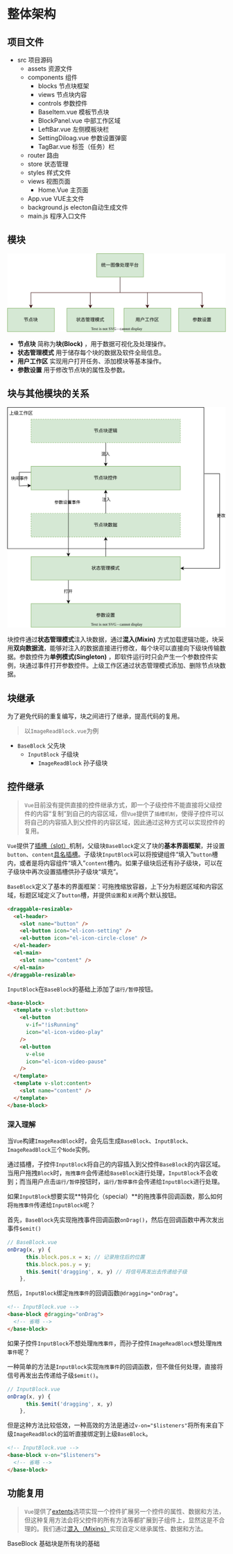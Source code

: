 # 整体架构

## 项目文件
- src 项目源码
  - assets 资源文件
  - components 组件
    - blocks 节点块框架
    - views 节点块内容
    - controls 参数控件
    - BaseItem.vue 模板节点块
    - BlockPanel.vue 中部工作区域
    - LeftBar.vue 左侧模板块栏
    - SettingDiloag.vue 参数设置弹窗
    - TagBar.vue 标签（任务）栏
  - router 路由
  - store 状态管理
  - styles 样式文件
  - views 视图页面
    - Home.Vue 主页面
  - App.vue VUE主文件
  - background.js electon自动生成文件
  - main.js 程序入口文件

## 模块

<div align=center>
<img src="_images/module.svg" />
</div>

- **节点块** 简称为**块(Block)** ，用于数据可视化及处理操作。
- **状态管理模式** 用于储存每个块的数据及软件全局信息。
- **用户工作区** 实现用户打开任务、添加模块等基本操作。
- **参数设置** 用于修改节点块的属性及参数。

## 块与其他模块的关系

<div align=center>
<img src="_images/block-connection.svg" />
</div>

块控件通过**状态管理模式**注入块数据，通过**混入(Mixin)** 方式加载逻辑功能，块采用**双向数据流**，能够对注入的数据直接进行修改，每个块可以直接向下级块传输数据。参数控件为**单例模式(Singleton)** ，即软件运行时只会产生一个参数控件实例，块通过事件打开参数控件。上级工作区通过状态管理模式添加、删除节点块数据。

## 块继承

为了避免代码的重复编写，块之间进行了继承，提高代码的复用。

> 以`ImageReadBlock.vue`为例

- `BaseBlock` 父先块  
  - `InputBlock` 子级块  
    - `ImageReadBlock` 孙子级块  

## 控件继承

> `Vue`目前没有提供直接的控件继承方式，即一个子级控件不能直接将父级控件的内容“复制”到自己的内容区域，但`Vue`提供了`插槽机制`，使得子控件可以将自己的内容插入到父控件的内容区域，因此通过这种方式可以实现控件的复用。


`Vue`提供了[插槽（slot）](https://cn.vuejs.org/v2/guide/components-slots.html)机制，父级块`BaseBlock`定义了块的**基本界面框架**，并设置`button`、`content`[具名插槽](https://cn.vuejs.org/v2/guide/components-slots.html#%E5%85%B7%E5%90%8D%E6%8F%92%E6%A7%BD)。子级块`InputBlock`可以将按键组件“填入”`button`槽内，或者是将内容组件“填入”`content`槽内。如果子级块后还有孙子级块，可以在子级块中再次设置插槽供孙子级块“填充”。

`BaseBlock`定义了基本的界面框架：可拖拽缩放容器，上下分为标题区域和内容区域，标题区域定义了`button`槽，并提供`设置`和`关闭`两个默认按钮。  

```html
<draggable-resizable>
  <el-header>
    <slot name="button" />
    <el-button icon="el-icon-setting" />
    <el-button icon="el-icon-circle-close" />
  </el-header>
  <el-main>
    <slot name="content" />
  </el-main>
</draggable-resizable>
```

`InputBlock`在`BaseBlock`的基础上添加了`运行/暂停`按钮。  

```html
<base-block>
  <template v-slot:button>
    <el-button
      v-if="!isRunning"
      icon="el-icon-video-play"
    />
    <el-button
      v-else
      icon="el-icon-video-pause"
    />
  </template>
  <template v-slot:content>
    <slot name="content" />
  </template>
</base-block>
```

### 深入理解

当`Vue`构建`ImageReadBlock`时，会先后生成`BaseBlock`、`InputBlock`、`ImageReadBlock`三个`Node`实例。  

通过插槽，子控件`InputBlock`将自己的内容插入到父控件`BaseBlock`的内容区域。当用户拖拽`Block`时，`拖拽事件`会传递给`BaseBlock`进行处理，`InputBlock`不会收到；而当用户点击`运行/暂停`按钮时，`运行/暂停事件`会传递给`InputBlock`进行处理。  

如果`InputBlock`想要实现**特异化（special）**的拖拽事件回调函数，那么如何将`拖拽事件`传递给`InputBlock`呢？  

首先，`BaseBlock`先实现拖拽事件回调函数`onDrag()`，然后在回调函数中再次发出事件`$emit()`  

```js
// BaseBlock.vue
onDrag(x, y) {
      this.block.pos.x = x; // 记录拖住后的位置
      this.block.pos.y = y;
      this.$emit('dragging', x, y) // 将信号再发出去传递给子级
    },
```
    
然后，`InputBlock`绑定`拖拽事件`的回调函数`@dragging="onDrag"`。 

```html
<!-- InputBlock.vue -->
<base-block @dragging="onDrag">
  <!-- 省略 -->
</base-block>
```

如果子控件`InputBlock`不想处理`拖拽事件`，而孙子控件`ImageReadBlock`想处理`拖拽事件`呢？  

一种简单的方法是`InputBlock`实现`拖拽事件`的回调函数，但不做任何处理，直接将信号再发出去传递给子级`$emit()`。 

```js
// InputBlock.vue
onDrag(x, y) {
      this.$emit('dragging', x, y) 
    },
```

但是这种方法比较低效，一种高效的方法是通过`v-on="$listeners"`将所有来自下级`ImageReadBlock`的监听直接绑定到上级`BaseBlock`。  

```html
<!-- InputBlock.vue -->
<base-block v-on="$listeners">
  <!-- 省略 -->
</base-block>
```

## 功能复用

> `Vue`提供了[extents](https://cn.vuejs.org/v2/api/index.html#extends)选项实现一个控件扩展另一个控件的属性、数据和方法，但这种复用方法会将父控件的所有方法等都扩展到子组件上，显然这是不合理的。我们通过[混入（Mixins）](https://cn.vuejs.org/v2/guide/mixins.html)实现自定义继承属性、数据和方法。




BaseBlock 基础块是所有块的基础